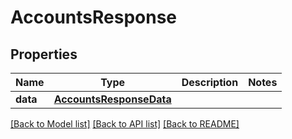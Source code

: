 # AccountsResponse

## Properties
Name | Type | Description | Notes
------------ | ------------- | ------------- | -------------
**data** | [**AccountsResponseData**](AccountsResponseData.md) |  | 

[[Back to Model list]](../README.md#documentation-for-models) [[Back to API list]](../README.md#documentation-for-api-endpoints) [[Back to README]](../README.md)

